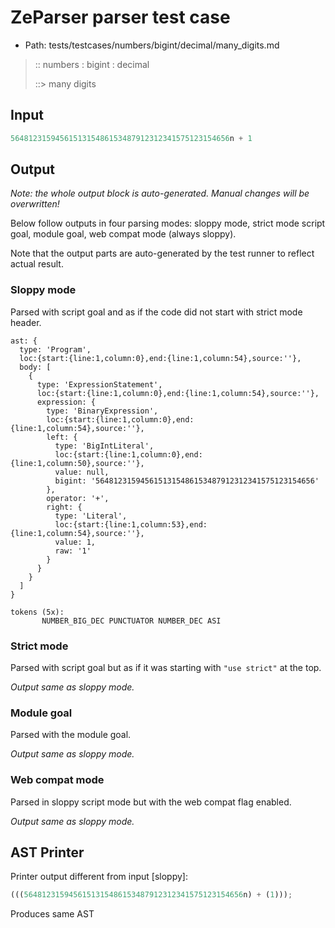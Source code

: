 # ZeParser parser test case

- Path: tests/testcases/numbers/bigint/decimal/many_digits.md

> :: numbers : bigint : decimal
>
> ::> many digits
>
> 

## Input

`````js
5648123159456151315486153487912312341575123154656n + 1
`````

## Output

_Note: the whole output block is auto-generated. Manual changes will be overwritten!_

Below follow outputs in four parsing modes: sloppy mode, strict mode script goal, module goal, web compat mode (always sloppy).

Note that the output parts are auto-generated by the test runner to reflect actual result.

### Sloppy mode

Parsed with script goal and as if the code did not start with strict mode header.

`````
ast: {
  type: 'Program',
  loc:{start:{line:1,column:0},end:{line:1,column:54},source:''},
  body: [
    {
      type: 'ExpressionStatement',
      loc:{start:{line:1,column:0},end:{line:1,column:54},source:''},
      expression: {
        type: 'BinaryExpression',
        loc:{start:{line:1,column:0},end:{line:1,column:54},source:''},
        left: {
          type: 'BigIntLiteral',
          loc:{start:{line:1,column:0},end:{line:1,column:50},source:''},
          value: null,
          bigint: '5648123159456151315486153487912312341575123154656'
        },
        operator: '+',
        right: {
          type: 'Literal',
          loc:{start:{line:1,column:53},end:{line:1,column:54},source:''},
          value: 1,
          raw: '1'
        }
      }
    }
  ]
}

tokens (5x):
       NUMBER_BIG_DEC PUNCTUATOR NUMBER_DEC ASI
`````

### Strict mode

Parsed with script goal but as if it was starting with `"use strict"` at the top.

_Output same as sloppy mode._

### Module goal

Parsed with the module goal.

_Output same as sloppy mode._

### Web compat mode

Parsed in sloppy script mode but with the web compat flag enabled.

_Output same as sloppy mode._

## AST Printer

Printer output different from input [sloppy]:

````js
(((5648123159456151315486153487912312341575123154656n) + (1)));
````

Produces same AST
